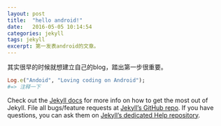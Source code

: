```yaml
---
layout: post
title:  "hello android!"
date:   2016-05-05 10:14:54
categories: jekyll
tags: jekyll
excerpt: 第一发表android的文章。
---
```


其实很早的时候就想建立自己的blog，踏出第一步很重要。

```ruby
Log.e("Andoid", "Loving coding on Android");
#=> 注释一下
```

Check out the [Jekyll docs][jekyll] for more info on how to get the most out of Jekyll. File all bugs/feature requests at [Jekyll’s GitHub repo][jekyll-gh]. If you have questions, you can ask them on [Jekyll’s dedicated Help repository][jekyll-help].

[jekyll]:      http://jekyllrb.com
[jekyll-gh]:   https://github.com/jekyll/jekyll
[jekyll-help]: https://github.com/jekyll/jekyll-help

